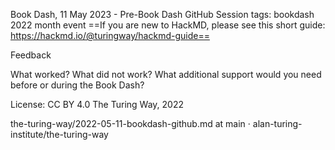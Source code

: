 Book Dash, 11 May 2023 - Pre-Book Dash GitHub Session
tags: bookdash 2022 month event
==If you are new to HackMD, please see this short guide: https://hackmd.io/@turingway/hackmd-guide==


Feedback

What worked? What did not work? What additional support would you need before or during the Book Dash?

License: CC BY 4.0 The Turing Way, 2022

the-turing-way/2022-05-11-bookdash-github.md at main · alan-turing-institute/the-turing-way
